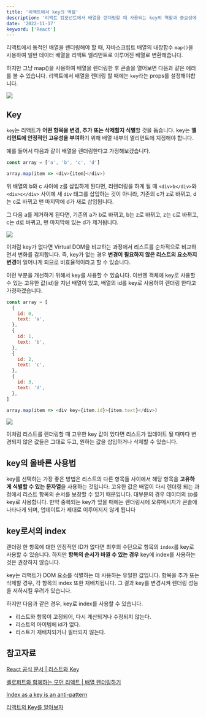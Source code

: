 ```yaml
---
title: '리액트에서 key의 역할'
description: '리액트 컴포넌트에서 배열을 렌더링할 때 사용되는 key의 역할과 중요성에 대해 알아봅니다.'
date: '2022-11-17'
keyword: ['React']
---
```


리액트에서 동적인 배열을 렌더링해야 할 때, 자바스크립트 배열의 내장함수 `map()`을 사용하여 일반 데이터 배열을 리액트 엘리먼트로 이루어진 배열로 변환해줍니다.

하지만 그냥 map()을 사용하여 배열을 렌더링한 후 콘솔을 열어보면 다음과 같은 에러를 볼 수 있습니다. 리액트에서 배열을 렌더링 할 때에는 `key`라는 props를 설정해야합니다.

![](221117.png)

## Key

`key`는 리액트가 **어떤 항목을 변경, 추가 또는 삭제할지 식별**할 것을 돕습니다. key는 **엘리먼트에 안정적인 고유성을 부여하**기 위해 배열 내부의 엘리먼트에 지정해야 합니다.

예를 들어서 다음과 같이 배열을 렌더링한다고 가정해보겠습니다.

```js
const array = ['a', 'b', 'c', 'd']

array.map(item => <div>{item}</div>)
```

위 배열의 b와 c 사이에 z를 삽입하게 된다면, 리렌더링을 하게 될 때 `<div>b</div>`와 `<div>c</div>` 사이에 새 `div` 태그를 삽입하는 것이 아니라, 기존의 c가 z로 바뀌고, d는 c로 바뀌고 맨 마지막에 d가 새로 삽입됩니다.

그 다음 a를 제거하게 된다면, 기존의 a가 b로 바뀌고, b는 z로 바뀌고, z는 c로 바뀌고, c는 d로 바뀌고, 맨 마지막에 있는 d가 제거됩니다.

![](221117-2.gif)

이처럼 key가 없다면 Virtual DOM을 비교하는 과정에서 리스트를 순차적으로 비교하면서 변화를 감지합니다. 즉, key가 없는 경우 **변경이 필요하지 않은 리스트의 요소까지 변경**이 일어나게 되므로 비효율적이라고 할 수 있습니다.

이런 부분을 개선하기 위해서 key를 사용할 수 있습니다. 이번엔 객체에 key로 사용할 수 있는 고유한 값(id)을 지닌 배열이 있고, 배열의 id를 key로 사용하여 렌더링 한다고 가정하겠습니다.

```js
const array = [
  {
    id: 0,
    text: 'a',
  },
  {
    id: 1,
    text: 'b',
  },
  {
    id: 2,
    text: 'c',
  },
  {
    id: 3,
    text: 'd',
  },
]

array.map(item => <div key={item.id}>{item.text}</div>)
```

![](221117-3.gif)

이처럼 리스트를 렌더링할 때 고유한 key 값이 있다면 리스트가 업데이트 될 때마다 변경되지 않은 값들은 그대로 두고, 원하는 값을 삽입하거나 삭제할 수 있습니다.

## key의 올바른 사용법

key를 선택하는 가장 좋은 방법은 리스트의 다른 항목들 사이에서 해당 항목을 **고유하게 식별할 수 있는 문자열**을 사용하는 것입니다. 고유한 값은 배열이 다시 렌더링 되는 과정에서 리스트 항목의 순서를 보장할 수 있기 때문입니다. 대부분의 경우 데이터의 `ID`를 key로 사용합니다. 만약 중복되는 key가 있을 때에는 렌더링시에 오류메시지가 콘솔에 나타나게 되며, 업데이트가 제대로 이루어지지 않게 됩니다

## key로서의 index

렌더링 한 항목에 대한 안정적인 ID가 없다면 최후의 수단으로 항목의 `index`를 key로 사용할 수 있습니다. 하지만 **항목의 순서가 바뀔 수 있는 경우** key에 index를 사용하는 것은 권장하지 않습니다.

key는 리액트가 DOM 요소를 식별하는 데 사용하는 유일한 값입니다. 항목을 추가 또는 삭제할 경우, 각 항목의 index 또한 재배치됩니다. 그 결과 key를 변경시켜 렌더링 성능을 저하시킬 우려가 있습니다.

하지만 다음과 같은 경우, key로 index를 사용할 수 있습니다.

- 리스트와 항목이 고정되어, 다시 계산되거나 수정되지 않는다.
- 리스트의 아이템에 id가 없다.
- 리스트가 재배치되거나 필터되지 않는다.

## 참고자료

[React 공식 문서 | 리스트와 Key](https://ko.reactjs.org/docs/lists-and-keys.html)

[벨로퍼트와 함께하는 모던 리액트 | 배열 렌더링하기](https://react.vlpt.us/basic/11-render-array.html)

[Index as a key is an anti-pattern](https://robinpokorny.medium.com/index-as-a-key-is-an-anti-pattern-e0349aece318)

[리액트의 Key를 알아보자](https://tecoble.techcourse.co.kr/post/2021-04-25-react-key/)
